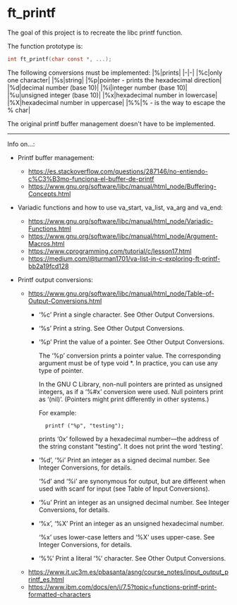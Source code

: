 # ft_printf
The goal of this project is to recreate the libc printf function.

The function prototype is:
```c
int ft_printf(char const *, ...);
```

The following conversions must be implemented:
|%|prints|
|-|-|
|%c|only one character|
|%s|string|
|%p|pointer - prints the hexadecimal direction|
|%d|decimal number (base 10)|
|%i|integer number (base 10)|
|%u|unsigned integer (base 10)|
|%x|hexadecimal number in lowercase|
|%X|hexadecimal number in uppercase|
|%%|% - is the way to escape the % char|

The original printf buffer management doesn't have to be implemented.

---

Info on...:
- Printf buffer management:
	- https://es.stackoverflow.com/questions/287146/no-entiendo-c%C3%B3mo-funciona-el-buffer-de-printf
	- https://www.gnu.org/software/libc/manual/html_node/Buffering-Concepts.html

- Variadic functions and how to use va_start, va_list, va_arg and va_end:
	- https://www.gnu.org/software/libc/manual/html_node/Variadic-Functions.html
	- https://www.gnu.org/software/libc/manual/html_node/Argument-Macros.html
	- https://www.cprogramming.com/tutorial/c/lesson17.html
	- https://medium.com/@turman1701/va-list-in-c-exploring-ft-printf-bb2a19fcd128
- Printf output conversions:
	- https://www.gnu.org/software/libc/manual/html_node/Table-of-Output-Conversions.html
		* ‘%c’
		Print a single character. See Other Output Conversions.
		* ‘%s’
		Print a string. See Other Output Conversions.
		* ‘%p’
		Print the value of a pointer. See Other Output Conversions.
		
			The ‘%p’ conversion prints a pointer value. The corresponding argument must be of type void *. In practice, you can use any type of pointer.
		
			In the GNU C Library, non-null pointers are printed as unsigned integers, as if a ‘%#x’ conversion were used. Null pointers print as ‘(nil)’. (Pointers might print differently in other systems.)
		
			For example:
			
				printf ("%p", "testing");
			
			prints ‘0x’ followed by a hexadecimal number—the address of the string constant "testing". It does not print the word ‘testing’.
		* ‘%d’, ‘%i’
		Print an integer as a signed decimal number. See Integer Conversions, for details. 
		
			‘%d’ and ‘%i’ are synonymous for output, but are different when used with scanf for input (see Table of Input Conversions).
		* ‘%u’
		Print an integer as an unsigned decimal number. See Integer Conversions, for details.
		* ‘%x’, ‘%X’
		Print an integer as an unsigned hexadecimal number.
			
			‘%x’ uses lower-case letters and ‘%X’ uses upper-case. See Integer Conversions, for details.
		* ‘%%’
		Print a literal ‘%’ character. See Other Output Conversions.
	- https://www.it.uc3m.es/pbasanta/asng/course_notes/input_output_printf_es.html
	- https://www.ibm.com/docs/en/i/7.5?topic=functions-printf-print-formatted-characters
